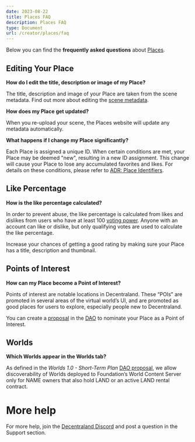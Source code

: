 ```yaml
---
date: 2023-08-22
title: Places FAQ
description: Places FAQ
type: Document
url: /creator/places/faq
---
```


Below you can find the **frequently asked questions** about [Places](https://places.decentraland.org/).

## Editing Your Place

**How do I edit the title, description or image of my Place?**

The title, description and image of your Place are taken from the scene metadata. Find out more about editing the [scene metadata](https://docs.decentraland.org/creator/development-guide/scene-metadata/).

**How does my Place get updated?**

When you re-upload your scene, the Places website will update any metadata automatically.

**What happens if I change my Place significantly?**

Each Place is assigned a unique ID. When certain conditions are met, your Place may be deemed "new", resulting in a new ID assignment. This change will cause your Place to lose any accumulated favorites and likes. For details on these conditions, please refer to [ADR: Place Identifiers](https://adr.decentraland.org/adr/ADR-186).

## Like Percentage

**How is the like percentage calculated?**

In order to prevent abuse, the like percentage is calculated from likes and dislikes from users who have at least 100 [voting power](https://docs.decentraland.org/player/general/dao/dao-userguide/#voting-power). Anyone with an account can like or dislike, but only qualifying votes are used to calculate the like percentage.

Increase your chances of getting a good rating by making sure your Place has a title, description and thumbnail.

## Points of Interest

**How can my Place become a Point of Interest?**

Points of interest are notable locations in Decentraland. These “POIs” are promoted in several areas of the virtual world’s UI, and are promoted as good places for users to explore, especially people new to Decentraland.

You can create a [proposal](https://docs.decentraland.org/player/general/dao/dao-userguide/#creating-a-proposal) in the [DAO](https://dao.decentraland.org/en/) to nominate your Place as a Point of Interest.

## Worlds

**Which Worlds appear in the Worlds tab?**

As defined in the _Worlds 1.0 - Short-Term Plan_ [DAO proposal](https://governance.decentraland.org/proposal/?id=e712bb50-e822-11ed-b8f1-75dbe089d333),  we allow discoverability of Worlds deployed to Foundation’s World Content Server only for NAME owners that also hold LAND or an active LAND rental contract.

# More help

For more help, join the [Decentraland Discord](https://decentraland.org/discord) and post a question in the Support section.
